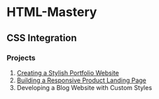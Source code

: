 # HTML-Mastery

## CSS Integration
### Projects

1. [Creating a Stylish Portfolio Website](https://html-mastery.github.io/HTML-Mastery/css-integration/project-1/)
2. [Building a Responsive Product Landing Page](https://html-mastery.github.io/HTML-Mastery/css-integration/project-2/)
3. Developing a Blog Website with Custom Styles
